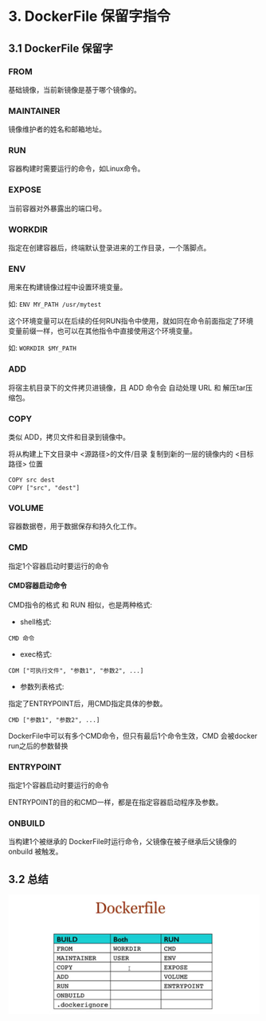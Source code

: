 # 3. DockerFile 保留字指令

## 3.1 DockerFile 保留字
### FROM

基础镜像，当前新镜像是基于哪个镜像的。

### MAINTAINER

镜像维护者的姓名和邮箱地址。

### RUN

容器构建时需要运行的命令，如Linux命令。

### EXPOSE

当前容器对外暴露出的端口号。

### WORKDIR

指定在创建容器后，终端默认登录进来的工作目录，一个落脚点。

### ENV

用来在构建镜像过程中设置环境变量。


如: `ENV MY_PATH /usr/mytest`

这个环境变量可以在后续的任何RUN指令中使用，就如同在命令前面指定了环境变量前缀一样，也可以在其他指令中直接使用这个环境变量。

如: `WORKDIR $MY_PATH`

### ADD

将宿主机目录下的文件拷贝进镜像，且 ADD 命令会 自动处理 URL 和 解压tar压缩包。

### COPY

类似 ADD，拷贝文件和目录到镜像中。

将从构建上下文目录中 <源路径>的文件/目录 复制到新的一层的镜像内的 <目标路径> 位置

```shell script
COPY src dest
COPY ["src", "dest"]
```
### VOLUME

容器数据卷，用于数据保存和持久化工作。

### CMD

指定1个容器启动时要运行的命令

#### CMD容器启动命令

CMD指令的格式 和 RUN 相似，也是两种格式:

* shell格式: 
```shell script
CMD 命令
```

* exec格式:
```shell script
CDM ["可执行文件", "参数1", "参数2", ...]
```

* 参数列表格式:

指定了ENTRYPOINT后，用CMD指定具体的参数。
```shell script
CMD ["参数1", "参数2", ...]
```

DockerFile中可以有多个CMD命令，但只有最后1个命令生效，CMD 会被docker run之后的参数替换

### ENTRYPOINT

指定1个容器启动时要运行的命令

ENTRYPOINT的目的和CMD一样，都是在指定容器启动程序及参数。

### ONBUILD

当构建1个被继承的 DockerFile时运行命令，父镜像在被子继承后父镜像的 onbuild 被触发。

## 3.2 总结

![](../assets/dockerfile保留字.png)
